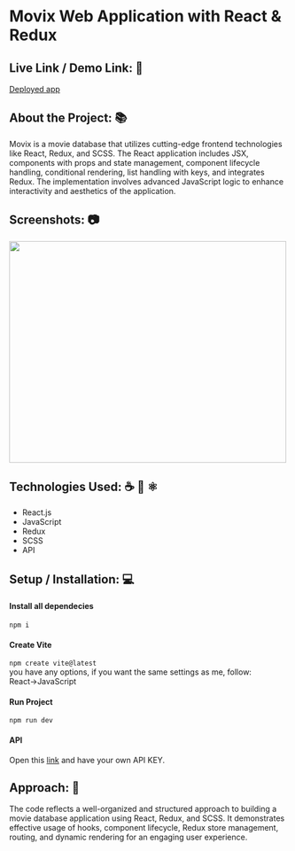 # Movix Web Application with React & Redux

## Live Link / Demo Link: 🔗
[Deployed app](https://movie-app-alibi.vercel.app/)

## About the Project: 📚
Movix is a movie database that utilizes cutting-edge frontend technologies like React, 
Redux, and SCSS. The React application includes JSX, components with props and state 
management, component lifecycle handling, conditional rendering, list handling with keys, 
and integrates Redux. The implementation involves advanced JavaScript logic to enhance 
interactivity and aesthetics of the application.

## Screenshots: 📷
<img src="https://github.com/alibinauanov/movie-app/blob/main/movix.gif" width="500" height="400">

## Technologies Used: ☕️ 🐍 ⚛️
* React.js
* JavaScript
* Redux
* SCSS
* API

## Setup / Installation: 💻
#### Install all dependecies
```npm i```

#### Create Vite
```npm create vite@latest```</br>
you have any options, if you want the same settings as me, follow:</br>
React->JavaScript

#### Run Project
```npm run dev```

#### API
Open this [link](https://www.themoviedb.org/settings/api) and have your own API KEY.</br>

## Approach: 🚶
The code reflects a well-organized and structured approach to building a movie database application using React, Redux, and SCSS. 
It demonstrates effective usage of hooks, component lifecycle, Redux store management, routing, and dynamic rendering for an engaging user experience.
